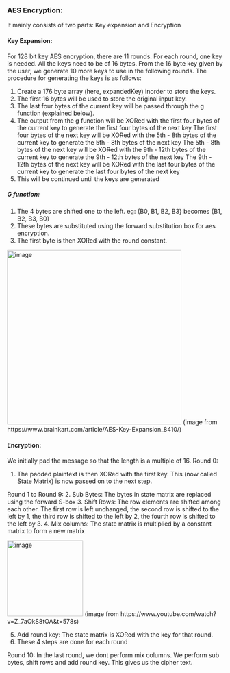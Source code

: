 ### AES Encryption:
It mainly consists of two parts: Key expansion and Encryption

#### Key Expansion:
For 128 bit key AES encryption, there are 11 rounds. For each round, one key is needed. All the keys need to be of 16 bytes.
From the 16 byte key given by the user, we generate 10 more keys to use in the following rounds. The procedure for generating the keys is as follows:
1. Create a 176 byte array (here, expandedKey) inorder to store the keys. 
2. The first 16 bytes will be used to store the original input key. 
3. The last four bytes of the current key will be passed through the g function (explained below).
4. The output from the g function will be XORed with the first four bytes of the current key to generate the first four bytes of the next key
   The first four bytes of the next key will be XORed with the 5th - 8th bytes of the current key to generate the 5th - 8th bytes of the next key
   The 5th - 8th bytes of the next key will be XORed with the 9th - 12th bytes of the current key to generate the 9th - 12th bytes of the next key
   The 9th - 12th bytes of the next key will be XORed with the last four bytes of the current key to generate the last four bytes of the next key
5. This will be continued until the keys are generated

##### G function:
1. The 4 bytes are shifted one to the left. eg: {B0, B1, B2, B3} becomes {B1, B2, B3, B0}
2. These bytes are substituted using the  forward substitution box for aes encryption.
3. The first byte is then XORed with the round constant.

<img width="407" alt="image" src="https://user-images.githubusercontent.com/105154462/209668441-c7f3f703-3a89-4cff-ab9f-25e660427a14.png">
(image from https://www.brainkart.com/article/AES-Key-Expansion_8410/)

#### Encryption:
We initially pad the message so that the length is a multiple of 16. 
Round 0:
1. The padded plaintext is then XORed with the first key. This (now called State Matrix) is now passed on to the next step.

Round 1 to Round 9:
2. Sub Bytes: The bytes in state matrix are replaced using the forward S-box 
3. Shift Rows: The row elements are shifted among each other. The first row is left unchanged, the second row is shifted to the left by 1, the third row is shifted to the left by 2, the fourth row is shifted to the left by 3.
4. Mix columns: The state matrix is multiplied by a constant matrix to form a new matrix

<img width="177" alt="image" src="https://user-images.githubusercontent.com/105154462/209670204-824377be-9d24-452a-9e5e-bbcd1bad8420.png">
(image from https://www.youtube.com/watch?v=Z_7aOkS8tOA&t=578s)

5. Add round key: The state matrix is XORed with the key for that round.
6. These 4 steps are done for each round

Round 10:
In the last round, we dont perform mix columns. We perform sub bytes, shift rows and add round key.
This gives us the cipher text.

